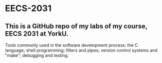 # EECS-2031

 ## This is a GitHub repo of my labs of my course, EECS 2031 at YorkU.
 
 Tools commonly used in the software development process: the C language; shell programming; filters and pipes; version control systems and "make"; debugging and testing.
